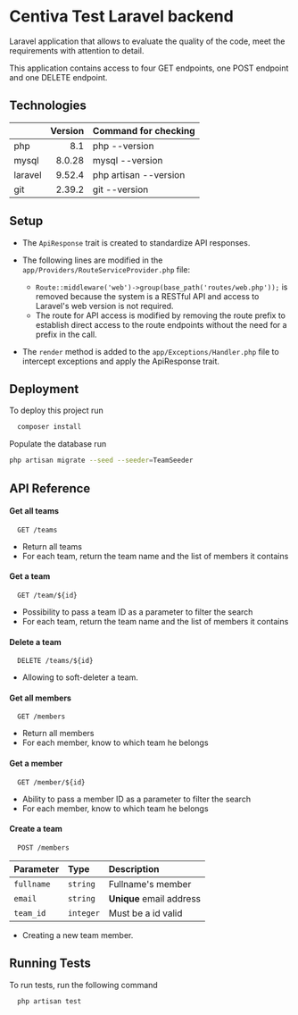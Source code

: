 
# Centiva Test Laravel backend

Laravel application that allows to evaluate the quality of the code, meet the requirements with attention to detail.

This application contains access to four GET endpoints, one POST endpoint and one DELETE endpoint.


## Technologies

||Version|Command for checking
|-|-:|-|
|php|8.1|php --version|
|mysql|8.0.28|mysql --version|
|laravel|9.52.4|php artisan --version|
|git|2.39.2|git --version|

## Setup

- The `ApiResponse` trait is created to standardize API responses.

- The following lines are modified in the `app/Providers/RouteServiceProvider.php` file:

    - `Route::middleware('web')->group(base_path('routes/web.php'));` is removed because the system is a RESTful API and access to Laravel's web version is not required.
    - The route for API access is modified by removing the route prefix to establish direct access to the route endpoints without the need for a prefix in the call.

- The `render` method is added to the `app/Exceptions/Handler.php` file to intercept exceptions and apply the ApiResponse trait.
## Deployment

To deploy this project run

```bash
  composer install
```

Populate the database run

```bash
php artisan migrate --seed --seeder=TeamSeeder
```



## API Reference

#### Get all teams

```http
  GET /teams
```

- Return all teams
- For each team, return the team name and the list of members it contains

#### Get a team

```http
  GET /team/${id}
```

- Possibility to pass a team ID as a parameter to filter the search
- For each team, return the team name and the list of members it contains

#### Delete a team

```http
  DELETE /teams/${id}
```

- Allowing to soft-deleter a team.

#### Get all members

```http
  GET /members
```

- Return all members
- For each member, know to which team he belongs

#### Get a member

```http
  GET /member/${id}
```

- Ability to pass a member ID as a parameter to filter the search
- For each member, know to which team he belongs

#### Create a team

```http
  POST /members
```

| Parameter | Type     | Description                |
| :-------- | :------- | :------------------------- |
| `fullname` | `string` | Fullname's member |
| `email` | `string` | **Unique** email address |
| `team_id` | `integer` | Must be a id valid |

- Creating a new team member.


## Running Tests

To run tests, run the following command

```bash
  php artisan test
```
